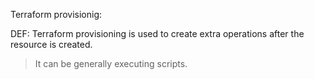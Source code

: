 Terraform provisionig:

DEF:  Terraform provisioning is used to create extra operations after the resource is created.

> It can be generally executing scripts.